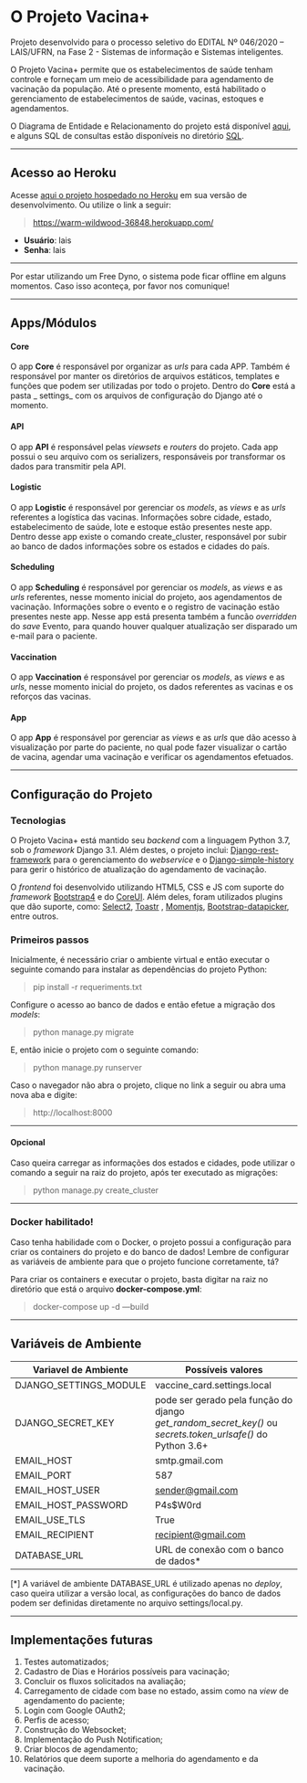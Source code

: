 # O Projeto Vacina+

Projeto desenvolvido para o processo seletivo do EDITAL Nº 046/2020 – LAIS/UFRN, na Fase 2 - Sistemas de informação e
Sistemas inteligentes.

O Projeto Vacina+ permite que os estabelecimentos de saúde tenham controle e forneçam um meio de acessibilidade para
agendamento de vacinação da população. Até o presente momento, está habilitado o gerenciamento de estabelecimentos de
saúde, vacinas, estoques e agendamentos.

O Diagrama de Entidade e Relacionamento do projeto está disponível [aqui](SQL/vaccine_card.png), e alguns SQL de 
consultas estão disponíveis no diretório [SQL](SQL/).

---

## Acesso ao Heroku

Acesse [aqui o projeto hospedado no Heroku](https://warm-wildwood-36848.herokuapp.com/) em sua versão de
desenvolvimento. Ou utilize o link a seguir:
> https://warm-wildwood-36848.herokuapp.com/

* **Usuário**: lais
* **Senha**: lais

---

Por estar utilizando um Free Dyno, o sistema pode ficar offline em alguns momentos. Caso isso aconteça, por favor nos
comunique!

---

## Apps/Módulos

#### Core

O app **Core** é responsável por organizar as _urls_ para cada APP. Também é responsável por manter os diretórios de
arquivos estáticos, templates e funções que podem ser utilizadas por todo o projeto. Dentro do **Core** está a pasta _
settings_ com os arquivos de configuração do Django até o momento.

#### API

O app **API** é responsável pelas _viewsets_ e _routers_ do projeto. Cada app possui o seu arquivo com os serializers,
responsáveis por transformar os dados para transmitir pela API.

#### Logistic

O app **Logistic** é responsável por gerenciar os _models_, as _views_ e as _urls_ referentes a logística das vacinas.
Informações sobre cidade, estado, estabelecimento de saúde, lote e estoque estão presentes neste app. Dentro desse app
existe o comando create_cluster, responsável por subir ao banco de dados informações sobre os estados e cidades do país.

#### Scheduling

O app **Scheduling** é responsável por gerenciar os _models_, as _views_ e as _urls_ referentes, nesse momento inicial
do projeto, aos agendamentos de vacinação. Informações sobre o evento e o registro de vacinação estão presentes neste
app. Nesse app está presenta também a funcão _overridden_ do _save_ Evento, para quando houver qualquer atualização ser
disparado um e-mail para o paciente.

#### Vaccination

O app **Vaccination** é responsável por gerenciar os _models_, as _views_ e as _urls_, nesse momento inicial do projeto,
os dados referentes as vacinas e os reforços das vacinas.

#### App

O app **App** é responsável por gerenciar as _views_ e as _urls_ que dão acesso à visualização por parte do paciente, no
qual pode fazer visualizar o cartão de vacina, agendar uma vacinação e verificar os agendamentos efetuados.

---

## Configuração do Projeto

### Tecnologias

O Projeto Vacina+ está mantido seu _backend_ com a linguagem Python 3.7, sob o _framework_ Django 3.1. Além destes, o
projeto inclui: [Django-rest-framework](https://www.django-rest-framework.org/) para o gerenciamento do _webservice_ e
o [Django-simple-history](https://django-simple-history.readthedocs.io/en/latest/) para gerir o histórico de
atualização do agendamento de vacinação.

O _frontend_ foi desenvolvido utilizando HTML5, CSS e JS com suporte do
_framework_ [Bootstrap4](https://getbootstrap.com/) e do [CoreUI](https://coreui.io/). Além deles, foram utilizados plugins
que dão suporte, como: [Select2](https://select2.org/), [Toastr](https://github.com/CodeSeven/toastr)
, [Momentjs](https://momentjs.com/), [Bootstrap-datapicker](https://bootstrap-datepicker.readthedocs.io/en/latest/),
entre outros.

### Primeiros passos

Inicialmente, é necessário criar o ambiente virtual e então executar o seguinte comando para instalar as dependências do projeto Python:
> pip install -r requeriments.txt

Configure o acesso ao banco de dados e então efetue a migração dos _models_:
> python manage.py migrate

E, então inicie o projeto com o seguinte comando:
> python manage.py runserver

Caso o navegador não abra o projeto, clique no link a seguir ou abra uma nova aba e digite:
> http://localhost:8000

---

#### Opcional

Caso queira carregar as informações dos estados e cidades, pode utilizar o comando a seguir na raiz do projeto, após ter
executado as migrações:
> python manage.py create_cluster

---

### Docker habilitado!

Caso tenha habilidade com o Docker, o projeto possui a configuração para criar os containers do projeto e do banco de
dados!
Lembre de configurar as variáveis de ambiente para que o projeto funcione corretamente, tá?

Para criar os containers e executar o projeto, basta digitar na raiz no diretório que está o arquivo **docker-compose.yml**:
> docker-compose up -d —build

---

## Variáveis de Ambiente

| Variavel de Ambiente | Possíveis valores |
| --- | --- |
| DJANGO_SETTINGS_MODULE | vaccine_card.settings.local |
| DJANGO_SECRET_KEY | pode ser gerado pela função do django _get_random_secret_key()_ ou _secrets.token_urlsafe()_ do Python 3.6+ |
| EMAIL_HOST | smtp.gmail.com |
| EMAIL_PORT | 587 |
| EMAIL_HOST_USER | sender@gmail.com |
| EMAIL_HOST_PASSWORD | P4s$W0rd |
| EMAIL_USE_TLS | True |
| EMAIL_RECIPIENT | recipient@gmail.com |
| DATABASE_URL | URL de conexão com o banco de dados* |

[*] A variável de ambiente DATABASE_URL é utilizado apenas no _deploy_, caso queira utilizar a versão local, as
configurações do banco de dados podem ser definidas diretamente no arquivo settings/local.py.

---

## Implementações futuras

1. Testes automatizados;
1. Cadastro de Dias e Horários possíveis para vacinação;
1. Concluir os fluxos solicitados na avaliação;
1. Carregamento de cidade com base no estado, assim como na _view_ de agendamento do paciente;
1. Login com Google OAuth2;
1. Perfis de acesso;
1. Construção do Websocket;
1. Implementação do Push Notification;
1. Criar blocos de agendamento;
1. Relatórios que deem suporte a melhoria do agendamento e da vacinação.
